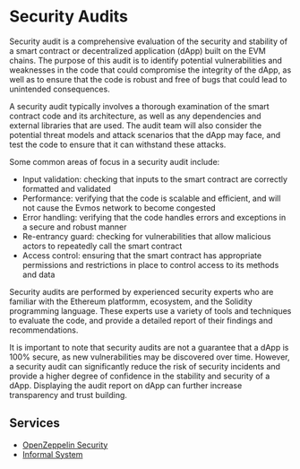 # Security Audits

Security audit is a comprehensive evaluation of the security and stability of a smart contract or decentralized application (dApp) built on the EVM chains. The purpose of this audit is to identify potential vulnerabilities and weaknesses in the code that could compromise the integrity of the dApp, as well as to ensure that the code is robust and free of bugs that could lead to unintended consequences.

A security audit typically involves a thorough examination of the smart contract code and its architecture, as well as any dependencies and external libraries that are used. The audit team will also consider the potential threat models and attack scenarios that the dApp may face, and test the code to ensure that it can withstand these attacks.

Some common areas of focus in a security audit include:

- Input validation: checking that inputs to the smart contract are correctly formatted and validated
- Performance: verifying that the code is scalable and efficient, and will not cause the Evmos network to become congested
- Error handling: verifying that the code handles errors and exceptions in a secure and robust manner
- Re-entrancy guard: checking for vulnerabilities that allow malicious actors to repeatedly call the smart contract
- Access control: ensuring that the smart contract has appropriate permissions and restrictions in place to control access to its methods and data

Security audits are performed by experienced security experts who are familiar with the Ethereum platformm, ecosystem, and the Solidity programming language. These experts use a variety of tools and techniques to evaluate the code, and provide a detailed report of their findings and recommendations.

It is important to note that security audits are not a guarantee that a dApp is 100% secure, as new vulnerabilities may be discovered over time. However, a security audit can significantly reduce the risk of security incidents and provide a higher degree of confidence in the stability and security of a dApp. Displaying the audit report on dApp can further increase transparency and trust building.

## Services

<!--  TODO: need to add to this section more -->

- [OpenZeppelin Security](https://www.openzeppelin.com/security-audits)
- [Informal System](https://informal.systems/services/security-audits)